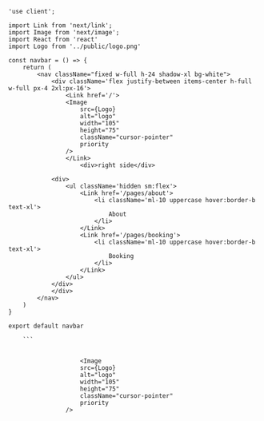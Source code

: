 ```tsx
'use client';

import Link from 'next/link';
import Image from 'next/image';
import React from 'react'
import Logo from '../public/logo.png'

const navbar = () => {
    return (
        <nav className="fixed w-full h-24 shadow-xl bg-white">
            <div className='flex justify-between items-center h-full w-full px-4 2xl:px-16'>
                <Link href='/'>
                <Image
                    src={Logo}
                    alt="logo"
                    width="105"
                    height="75"
                    className="cursor-pointer"
                    priority
                />
                </Link>
                    <div>right side</div>

            <div>
                <ul className='hidden sm:flex'>
                    <Link href='/pages/about'>
                        <li className='ml-10 uppercase hover:border-b text-xl'>
                            About
                        </li>
                    </Link>
                    <Link href='/pages/booking'>
                        <li className='ml-10 uppercase hover:border-b text-xl'>
                            Booking
                        </li>
                    </Link>
                </ul>
            </div>
            </div>
        </nav>
    )
}

export default navbar
    
    ```


                    <Image
                    src={Logo}
                    alt="logo"
                    width="105"
                    height="75"
                    className="cursor-pointer"
                    priority
                />